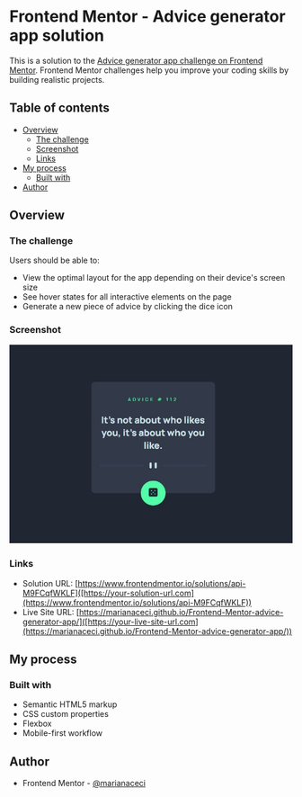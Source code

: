 # Frontend Mentor - Advice generator app solution

This is a solution to the [Advice generator app challenge on Frontend Mentor](https://www.frontendmentor.io/challenges/advice-generator-app-QdUG-13db). Frontend Mentor challenges help you improve your coding skills by building realistic projects.

## Table of contents

- [Overview](#overview)
  - [The challenge](#the-challenge)
  - [Screenshot](#screenshot)
  - [Links](#links)
- [My process](#my-process)
  - [Built with](#built-with)
- [Author](#author)

## Overview

### The challenge

Users should be able to:

- View the optimal layout for the app depending on their device's screen size
- See hover states for all interactive elements on the page
- Generate a new piece of advice by clicking the dice icon

### Screenshot

![](./screenshot.JPG)

### Links

- Solution URL: [https://www.frontendmentor.io/solutions/api-M9FCqfWKLF]([https://your-solution-url.com](https://www.frontendmentor.io/solutions/api-M9FCqfWKLF))
- Live Site URL: [https://marianaceci.github.io/Frontend-Mentor-advice-generator-app/]([https://your-live-site-url.com](https://marianaceci.github.io/Frontend-Mentor-advice-generator-app/))

## My process

### Built with

- Semantic HTML5 markup
- CSS custom properties
- Flexbox
- Mobile-first workflow

## Author

- Frontend Mentor - [@marianaceci](https://www.frontendmentor.io/profile/marianaceci)

